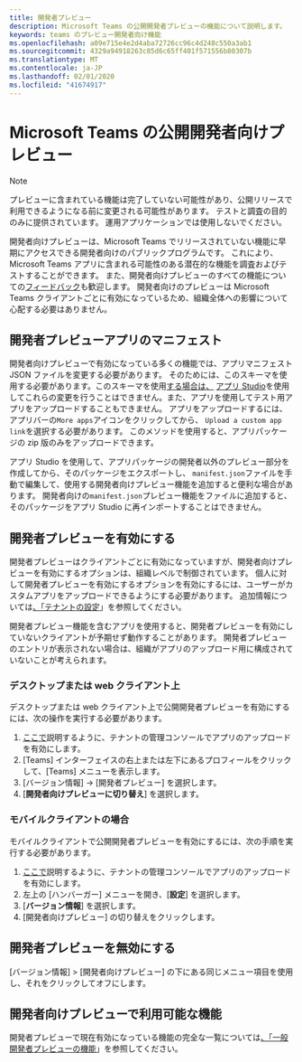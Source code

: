```yaml
---
title: 開発者プレビュー
description: Microsoft Teams の公開開発者プレビューの機能について説明します。
keywords: teams のプレビュー開発者向け機能
ms.openlocfilehash: a09e715e4e2d4aba72726cc96c4d248c550a3ab1
ms.sourcegitcommit: 4329a94918263c85d6c65ff401f571556b80307b
ms.translationtype: MT
ms.contentlocale: ja-JP
ms.lasthandoff: 02/01/2020
ms.locfileid: "41674917"
---
```

# <a name="public-developer-preview-for-microsoft-teams"></a>Microsoft Teams の公開開発者向けプレビュー

>[!NOTE]
>プレビューに含まれている機能は完了していない可能性があり、公開リリースで利用できるようになる前に変更される可能性があります。 テストと調査の目的のみに提供されています。 運用アプリケーションでは使用しないでください。

開発者向けプレビューは、Microsoft Teams でリリースされていない機能に早期にアクセスできる開発者向けのパブリックプログラムです。 これにより、Microsoft Teams アプリに含まれる可能性のある潜在的な機能を調査およびテストすることができます。 また、開発者向けプレビューのすべての機能についての[フィードバック](~/feedback.md)も歓迎します。 開発者向けのプレビューは Microsoft Teams クライアントごとに有効になっているため、組織全体への影響について心配する必要はありません。

## <a name="developer-preview-app-manifest"></a>開発者プレビューアプリのマニフェスト

開発者向けプレビューで有効になっている多くの機能では、アプリマニフェスト JSON ファイルを変更する必要があります。 そのためには、このスキーマを使用する必要があります。このスキーマを使用[する場合は、](~/resources/schema/manifest-schema-dev-preview.md) [アプリ Studio](~/concepts/build-and-test/app-studio-overview.md)を使用してこれらの変更を行うことはできません。また、アプリを使用してテスト用アプリをアップロードすることもできません。 アプリをアップロードするには、アプリバーの`More apps`アイコンをクリックしてから、 `Upload a custom app link`を選択する必要があります。 このメソッドを使用すると、アプリパッケージの zip 版のみをアップロードできます。

アプリ Studio を使用して、アプリパッケージの開発者以外のプレビュー部分を作成してから、そのパッケージをエクスポートし、 `manifest.json`ファイルを手動で編集して、使用する開発者向けプレビュー機能を追加すると便利な場合があります。 開発者向けの`manifest.json`プレビュー機能をファイルに追加すると、そのパッケージをアプリ Studio に再インポートすることはできません。

## <a name="enable-developer-preview"></a>開発者プレビューを有効にする

開発者プレビューはクライアントごとに有効になっていますが、開発者向けプレビューを有効にするオプションは、組織レベルで制御されています。 個人に対して開発者プレビューを有効にするオプションを有効にするには、ユーザーがカスタムアプリをアップロードできるようにする必要があります。 追加情報については[、「テナントの設定](~/concepts/build-and-test/prepare-your-o365-tenant.md)」を参照してください。

開発者プレビュー機能を含むアプリを使用すると、開発者プレビューを有効にしていないクライアントが予期せず動作することがあります。 開発者プレビューのエントリが表示されない場合は、組織がアプリのアップロード用に構成されていないことが考えられます。

### <a name="on-a-desktop-or-web-client"></a>デスクトップまたは web クライアント上

デスクトップまたは web クライアント上で公開開発者プレビューを有効にするには、次の操作を実行する必要があります。

1. [ここで](~/concepts/build-and-test/prepare-your-o365-tenant.md)説明するように、テナントの管理コンソールでアプリのアップロードを有効にします。
1. [Teams] インターフェイスの右上または左下にあるプロフィールをクリックして、[Teams] メニューを表示します。
1. [バージョン情報] → [開発者プレビュー] を選択します。
1. [**開発者向けプレビューに切り替え**] を選択します。

### <a name="on-a-mobile-client"></a>モバイルクライアントの場合

モバイルクライアントで公開開発者プレビューを有効にするには、次の手順を実行する必要があります。

1. [ここで](~/concepts/build-and-test/prepare-your-o365-tenant.md)説明するように、テナントの管理コンソールでアプリのアップロードを有効にします。
1. 左上の [ハンバーガー] メニューを開き、[**設定**] を選択します。
1. [**バージョン情報**] を選択します。
1. [開発者向けプレビュー] の切り替えをクリックします。

## <a name="disable-developer-preview"></a>開発者プレビューを無効にする

[バージョン情報] > [開発者向けプレビュー] の下にある同じメニュー項目を使用し、それをクリックしてオフにします。

## <a name="features-available-in-developer-preview"></a>開発者向けプレビューで利用可能な機能

開発者プレビューで現在有効になっている機能の完全な一覧については[、「一般開発者プレビューの機能](../../resources/dev-preview/developer-preview-features.md)」を参照してください。
